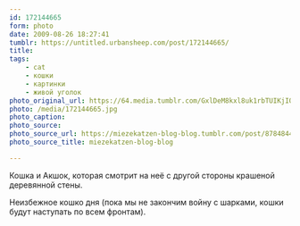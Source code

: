 ```yaml
---
id: 172144665
form: photo
date: 2009-08-26 18:27:41
tumblr: https://untitled.urbansheep.com/post/172144665/
title:
tags:
    - cat
    - кошки
    - картинки
    - живой уголок
photo_original_url: https://64.media.tumblr.com/GxlDeM8kxl8uk1rbTUIKjIO6o1_500.jpg
photo: /media/172144665.jpg
photo_caption: 
photo_source:
photo_source_url: https://miezekatzen-blog-blog.tumblr.com/post/87848445
photo_source_title: miezekatzen-blog-blog

---
```


<p>Кошка и Акшок, которая смотрит на неё с другой стороны крашеной деревянной стены.</p>

<p>Неизбежное кошко дня (пока мы не закончим войну с шарками, кошки будут наступать по всем фронтам).</p>

